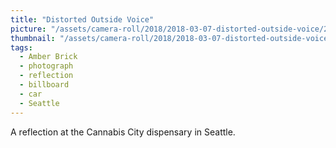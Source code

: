 ```yaml
---
title: "Distorted Outside Voice"
picture: "/assets/camera-roll/2018/2018-03-07-distorted-outside-voice/20180308_001248806_iOS.jpg"
thumbnail: "/assets/camera-roll/2018/2018-03-07-distorted-outside-voice/20180308_001248806_iOS-thumbnail.jpg"
tags:
  - Amber Brick
  - photograph
  - reflection
  - billboard
  - car
  - Seattle
---
```

A reflection at the Cannabis City dispensary in Seattle.